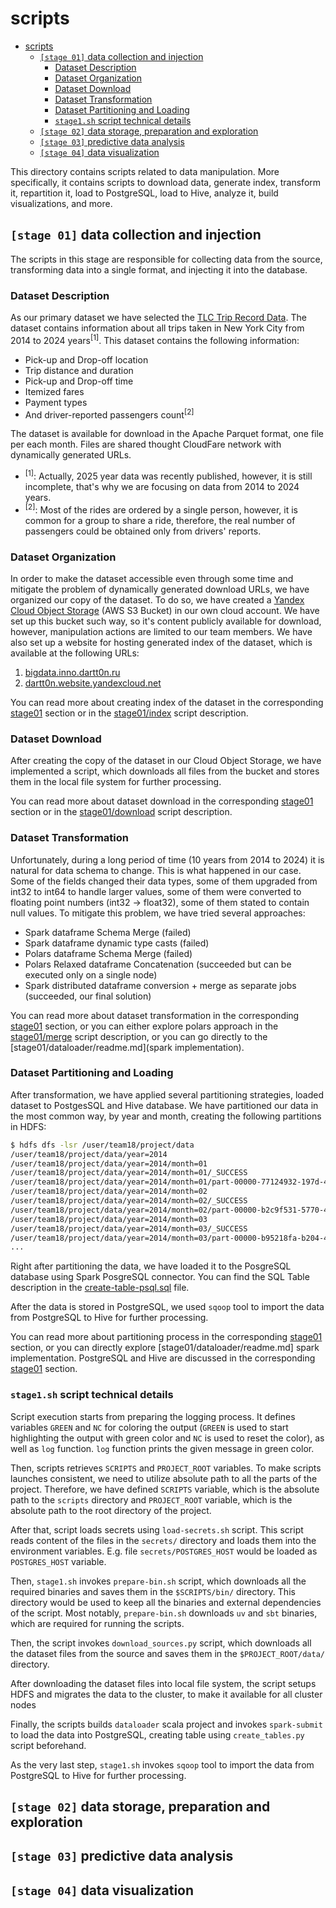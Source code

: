 # scripts

- [scripts](#scripts)
  - [`[stage 01]` data collection and injection](#stage-01-data-collection-and-injection)
    - [Dataset Description](#dataset-description)
    - [Dataset Organization](#dataset-organization)
    - [Dataset Download](#dataset-download)
    - [Dataset Transformation](#dataset-transformation)
    - [Dataset Partitioning and Loading](#dataset-partitioning-and-loading)
    - [`stage1.sh` script technical details](#stage1sh-script-technical-details)
  - [`[stage 02]` data storage, preparation and exploration](#stage-02-data-storage-preparation-and-exploration)
  - [`[stage 03]` predictive data analysis](#stage-03-predictive-data-analysis)
  - [`[stage 04]` data visualization](#stage-04-data-visualization)


This directory contains scripts related to data manipulation. More specifically, it contains scripts to download data, generate index, transform it, repartition it, load to PostgreSQL, load to Hive, analyze it, build visualizations, and more.

## `[stage 01]` data collection and injection

The scripts in this stage are responsible for collecting data from the source, transforming data into a single format, and injecting it into the database.

### Dataset Description

As our primary dataset we have selected the [TLC Trip Record Data](https://www.nyc.gov/site/tlc/about/tlc-trip-record-data.page). The dataset contains information about all trips taken in New York City from 2014 to 2024 years<sup>[1]</sup>. This dataset contains the following information:
- Pick-up and Drop-off location
- Trip distance and duration
- Pick-up and Drop-off time
- Itemized fares
- Payment types
- And driver-reported passengers count<sup>[2]</sup>

The dataset is available for download in the Apache Parquet format, one file per each month. Files are shared thought CloudFare network with dynamically generated URLs.

- <sup>[1]</sup>: Actually, 2025 year data was recently published, however, it is still incomplete, that's why we are focusing on data from 2014 to 2024 years.
- <sup>[2]</sup>: Most of the rides are ordered by a single person, however, it is common for a group to share a ride, therefore, the real number of passengers could be obtained only from drivers' reports.

### Dataset Organization

In order to make the dataset accessible even through some time and mitigate the problem of dynamically generated download URLs, we have organized our copy of the dataset. To do so, we have created a [Yandex Cloud Object Storage](https://yandex.cloud/en/services/storage) (AWS S3 Bucket) in our own cloud account. We have set up this bucket such way, so it's content publicly available for download, however, manipulation actions are limited to our team members. We have also set up a website for hosting generated index of the dataset, which is available at the following URLs:
1. [bigdata.inno.dartt0n.ru](https://bigdata.inno.dartt0n.ru)
2. [dartt0n.website.yandexcloud.net](https://dartt0n.website.yandexcloud.net/ibd/index.html)

You can read more about creating index of the dataset in the corresponding [stage01](./stage01/readme.md) section or in the [stage01/index](./stage01/index/readme.md) script description.

### Dataset Download

After creating the copy of the dataset in our Cloud Object Storage, we have implemented a script, which downloads all files from the bucket and stores them in the local file system for further processing.

You can read more about dataset download in the corresponding [stage01](./stage01/readme.md) section or in the [stage01/download](./stage01/download/readme.md) script description.

### Dataset Transformation

Unfortunately, during a long period of time (10 years from 2014 to 2024) it is natural for data schema to change. This is what happened in our case. Some of the fields changed their data types, some of them upgraded from int32 to int64 to handle larger values, some of them were converted to floating point numbers (int32 -> float32), some of them stated to contain null values. To mitigate this problem, we have tried several approaches:
- Spark dataframe Schema Merge (failed)
- Spark dataframe dynamic type casts (failed)
- Polars dataframe Schema Merge (failed)
- Polars Relaxed dataframe Concatenation (succeeded but can be executed only on a single node)
- Spark distributed dataframe conversion + merge as separate jobs (succeeded, our final solution)

You can read more about dataset transformation in the corresponding [stage01](./stage01/readme.md) section, or you can either explore polars approach in the [stage01/merge](./stage01/merge/readme.md) script description, or you can go directly to the [stage01/dataloader/readme.md](spark implementation).

### Dataset Partitioning and Loading

After transformation, we have applied several partitioning strategies, loaded dataset to PostgesSQL and Hive database.
We have partitioned our data in the most common way, by year and month, creating the following partitions in HDFS:
```bash
$ hdfs dfs -lsr /user/team18/project/data
/user/team18/project/data/year=2014
/user/team18/project/data/year=2014/month=01
/user/team18/project/data/year=2014/month=01/_SUCCESS
/user/team18/project/data/year=2014/month=01/part-00000-77124932-197d-4512-97e7-5cd4954bcffc-c000.snappy.parquet
/user/team18/project/data/year=2014/month=02
/user/team18/project/data/year=2014/month=02/_SUCCESS
/user/team18/project/data/year=2014/month=02/part-00000-b2c9f531-5770-4a4f-a476-f045eaec5b11-c000.snappy.parquet
/user/team18/project/data/year=2014/month=03
/user/team18/project/data/year=2014/month=03/_SUCCESS
/user/team18/project/data/year=2014/month=03/part-00000-b95218fa-b204-4166-8321-a3d03033a1fb-c000.snappy.parquet
...
```
Right after partitioning the data, we have loaded it to the PosgreSQL database using Spark PosgreSQL connector. You can find the SQL Table description in the [create-table-psql.sql](../sql/create-table-psql.sql) file.

After the data is stored in PostgreSQL, we used `sqoop` tool to import the data from PostgreSQL to Hive for further processing.

You can read more about partitioning process in the corresponding [stage01](./stage01/readme.md) section, or you can directly explore [stage01/dataloader/readme.md] spark implementation. PostgreSQL and Hive are discussed in the corresponding [stage01](./stage01/readme.md) section.

### `stage1.sh` script technical details

Script execution starts from preparing the logging process. It defines variables `GREEN` and `NC` for coloring the output (`GREEN` is used to start highlighting the output with green color and `NC` is used to reset the color), as well as `log` function. `log` function prints the given message in green color.

Then, scripts retrieves `SCRIPTS` and `PROJECT_ROOT` variables. To make scripts launches consistent, we need to utilize absolute path to all the parts of the project. Therefore, we have defined `SCRIPTS` variable, which is the absolute path to the `scripts` directory and `PROJECT_ROOT` variable, which is the absolute path to the root directory of the project.

After that, script loads secrets using `load-secrets.sh` script. This script reads content of the files in the `secrets/` directory and loads them into the environment variables. E.g. file `secrets/POSTGRES_HOST` would be loaded as `POSTGRES_HOST` variable.

Then, `stage1.sh` invokes `prepare-bin.sh` script, which downloads all the required binaries and saves them in the `$SCRIPTS/bin/` directory. This directory would be used to keep all the binaries and external dependencies of the script. Most notably, `prepare-bin.sh` downloads `uv` and `sbt` binaries, which are required for running the scripts.

Then, the script invokes `download_sources.py` script, which downloads all the dataset files from the source and saves them in the `$PROJECT_ROOT/data/` directory.

After downloading the dataset files into local file system, the script setups HDFS and migrates the data to the cluster, to make it available for all cluster nodes

Finally, the scripts builds `dataloader` scala project and invokes `spark-submit` to load the data into PostgreSQL, creating table using `create_tables.py` script beforehand.

As the very last step, `stage1.sh` invokes `sqoop` tool to import the data from PostgreSQL to Hive for further processing.

## `[stage 02]` data storage, preparation and exploration

## `[stage 03]` predictive data analysis

## `[stage 04]` data visualization